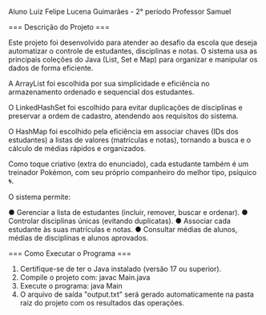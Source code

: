 Aluno Luiz Felipe Lucena Guimarães - 2° período
Professor Samuel

=== Descrição do Projeto ===

Este projeto foi desenvolvido para atender ao desafio da escola que deseja automatizar o controle de estudantes, disciplinas e notas.
O sistema usa as principais coleções do Java (List, Set e Map) para organizar e manipular os dados de forma eficiente.

A ArrayList foi escolhida por sua simplicidade e eficiência no armazenamento ordenado e sequencial dos estudantes.

O LinkedHashSet foi escolhido para evitar duplicações de disciplinas e preservar a ordem de cadastro, atendendo aos requisitos do sistema.

O HashMap foi escolhido pela eficiência em associar chaves (IDs dos estudantes) a listas de valores (matrículas e notas), tornando a busca e o cálculo de médias rápidos e organizados.

Como toque criativo (extra do enunciado), cada estudante também é um treinador Pokémon, com seu próprio companheiro do melhor tipo, psíquico 🌀.

O sistema permite:

● Gerenciar a lista de estudantes (incluir, remover, buscar e ordenar). 
● Controlar disciplinas únicas (evitando duplicatas). 
● Associar cada estudante às suas matrículas e notas. 
● Consultar médias de alunos, médias de disciplinas e alunos aprovados.

=== Como Executar o Programa ===
1. Certifique-se de ter o Java instalado (versão 17 ou superior).
2. Compile o projeto com:
   javac Main.java
3. Execute o programa:
   java Main
4. O arquivo de saída "output.txt" será gerado automaticamente na pasta raiz do projeto com os resultados das operações.
